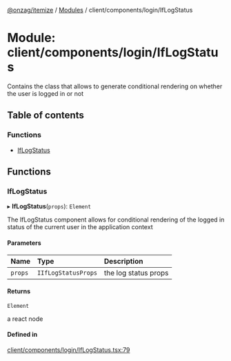 [@onzag/itemize](../README.md) / [Modules](../modules.md) / client/components/login/IfLogStatus

# Module: client/components/login/IfLogStatus

Contains the class that allows to generate conditional rendering
on whether the user is logged in or not

## Table of contents

### Functions

- [IfLogStatus](client_components_login_IfLogStatus.md#iflogstatus)

## Functions

### IfLogStatus

▸ **IfLogStatus**(`props`): `Element`

The IfLogStatus component allows for conditional rendering of the
logged in status of the current user in the application context

#### Parameters

| Name | Type | Description |
| :------ | :------ | :------ |
| `props` | `IIfLogStatusProps` | the log status props |

#### Returns

`Element`

a react node

#### Defined in

[client/components/login/IfLogStatus.tsx:79](https://github.com/onzag/itemize/blob/f2db74a5/client/components/login/IfLogStatus.tsx#L79)
